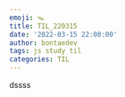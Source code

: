 ```yaml
---
emoji: 🪤
title: TIL_220315
date: '2022-03-15 22:00:00'
author: bontaedev
tags: js study til
categories: TIL
---
```


dssss
